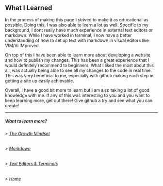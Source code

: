 ## What I Learned

In the process of making this page I strived to make it as educational as possible. Doing this, I was also able to learn a lot as well. Specific to my background, I dont really have much experience in external text editors or markdown. While I have worked in terminal, I now have a better understanding of how to set up text with markdown in visual editors like VIM/Vi IMproved. 

On top of this I have been able to learn more about developing a website and how to publish my changes. This has been a great experience that I would definitely recommend to beginners. What I liked the most about this all, was actually being able to see all my changes to the code in real time. This was very beneficial to me, especially with github making each step in getting a site up easily achievable. 

Overall, I have a good bit more to learn but I am also taking a lot of good knowledge with me. If any of this was interesting to you and you want to keep learning more, get out there! Give github a try and see what you can create!


----

##### Want to learn more?
###### > [_The Growth Mindset_](https://austinnich.github.io/reading-notes)
###### > [_Markdown_](https://austinnich.github.io/reading-notes/markdown)
###### > [_Text Editors & Terminals_](https://austinnich.github.io/reading-notes/texteditors-terminals)

###### > [_Home_](https://austinnich.github.io/reading-notes/home)
